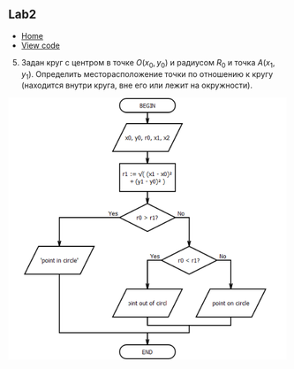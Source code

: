 ## Lab2

- [Home](/README.md)
- [View code](main.c)

5. Задан круг с центром в точке $O(x_0, y_0)$ и радиусом $R_0$ и точка $A(x_1, y_1)$. Определить месторасположение точки по отношению к кругу (находится внутри круга, вне его или лежит на окружности).

![](lab2.png)
